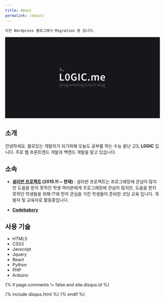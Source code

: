 ```yaml
---
title: About
permalink: /about/
---
```


    이전 Wordpress 블로그에서 Migration 중 입니다.

![](/images/l0gic.png)

## 소개

안녕하세요. 쓸모있는 개발자가 되기위해 오늘도 공부를 하는 수능 끝난 고3, **L0GIC** 입니다. 주로 웹 프론트엔드 개발과 백엔드 개발을 맡고 있습니다.

## 소속
* **[설리번 프로젝트](https://sullivanproject.in) (2015.11 ~ 현재)** : 설리번 프로젝트는 프로그래밍에 관심이 많지만 도움을 받지 못하던 학생 여러분에게 프로그래밍에 관심이 많지만, 도움을 받지 못하던 학생들을 위해 IT에 먼저 관심을 가진 학생들이 준비한 코딩 교육 입니다. 개발자 및 교육자로 활동중입니다.

* **[Codebakery](https://www.facebook.com/codebakery/)**

## 사용 기술

* HTML5
* CSS3
* Javscript
* Jquery
* React
* Python
* PHP
* Arduino

<!-- Disqus -->
{% if page.comments != false and site.disqus.id %}
<section id="disqus_thread"></section>
{% include disqus.html %}
{% endif %}

